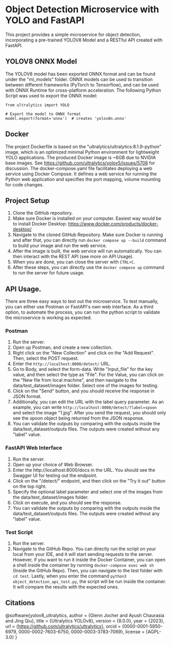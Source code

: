 # Object Detection Microservice with YOLO and FastAPI
This project provides a simple microservice for object detection, incorporating a pre-trained YOLOV8 Model and a RESTful API created with FastAPI. 

## YOLOV8 ONNX Model
The YOLOV8 model has been exported ONNX format and can be found under the "ml_models" folder. ONNX models can be used to transition between different frameworks (PyTorch to Tensorflow), and can be used with ONNX Runtime for cross-platform acceleration. The following Python Script was used to export the ONNX model:

```
from ultralytics import YOLO

# Export the model to ONNX format
model.export(format='onnx')  # creates 'yolov8n.onnx'
```

## Docker 
The project Dockerfile is based on the "ultralytics/ultralytics:8.1.9-python" image, which is an optimized minimal Python environment for lightweight YOLO applications. The produced Docker image is ~6GB due to NVIDIA base images. See https://github.com/ultralytics/yolov5/issues/5708 for discussion. The docker-compose.yaml file facilitates deploying a web service using Docker Compose. It defines a web service for running the Python web application and specifies the port mapping, volume mounting for code changes.

## Project Setup
1. Clone the GitHub repository.
2. Make sure Docker is installed on your computer. Easiest way would be to install Docker Desktop: https://www.docker.com/products/docker-desktop/
3. Navigate to the cloned GitHub Repository. Make sure Docker is running and after that, you can directly run ```docker compose up --build``` command to build your image and run the web service. 
4. After the image is built, the web service will run automatically. You can then interact with the REST API (see more on API Usage). 
5. When you are done, you can close the server with ```CTRL+C```.
6. After these steps, you can directly use the ```docker compose up``` command to run the server for future usage.

## API Usage.
There are three easy ways to test out the microservice. To test manually, you can either use Postman or FastAPI's own web interface. As a third option, to automate the process, you can run the python script to validate the microservice is working as expected.

### Postman
1. Run the server.
2. Open up Postman, and create a new collection.
3. Right click on the "New Collection" and click on the "Add Request". Then, select the POST request.
4. Enter the ```http://localhost:8000/detect/``` URL.
5. Go to Body, and select the form-data. Write "input_file" for the key value, and then select the type as "File". For the Value, you can click on the "New file from local machine", and then navigate to the data/test_dataset/images folder. Select one of the images for testing.
6. Click on the "Send" button, and you should receive the response in JSON format.
7. Additionally, you can edit the URL with the label query parameter. As an example, you can write ```http://localhost:8000/detect/?label=spoon ``` and select the image "1.jpg". After you send the request, you should only see the spoon object being returned from the JSON response.
8. You can validate the outputs by comparing with the outputs inside the data/test_dataset/outputs files. The outputs were created without any "label" value.

### FastAPI Web Interface 
1. Run the server.
2. Open up your choice of Web Browser.
3. Enter the http://localhost:8000/docs in the URL. You should see the Swagger UI for testing out the endpoint.
4. Click on the "/detect/" endpoint, and then click on the "Try it out" button on the top right.
5. Specify the optional label parameter and select one of the images from the data/test_dataset/images folder.
6. Click on execute, and you should see the response.
7. You can validate the outputs by comparing with the outputs inside the data/test_dataset/outputs files. The outputs were created without any "label" value.

### Test Script
1. Run the server.
2. Navigate to the GitHub Repo. You can directly run the script on your local from your IDE, and it will start sending requests to the server. However, if you want to run it inside the Docker Container, you can open a shell inside the container by running ```docker-compose exec web sh``` (Inside the GitHub Repo). Then, you can navigate to the test folder with ```cd test```. Lastly, when you enter the command ```python3 object_detection_api_test.py```, the script will be run inside the container. It will compare the results with the expected ones.

## Citations
@software{yolov8_ultralytics,
  author = {Glenn Jocher and Ayush Chaurasia and Jing Qiu},
  title = {Ultralytics YOLOv8},
  version = {8.0.0},
  year = {2023},
  url = {https://github.com/ultralytics/ultralytics},
  orcid = {0000-0001-5950-6979, 0000-0002-7603-6750, 0000-0003-3783-7069},
  license = {AGPL-3.0}
}
